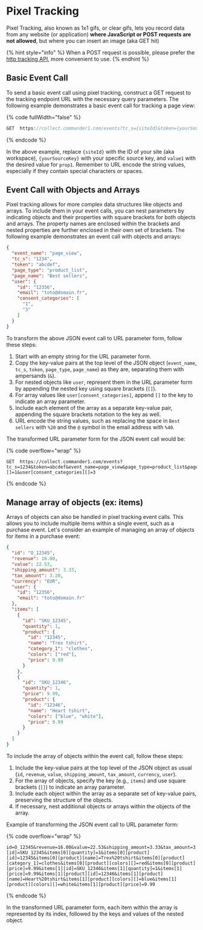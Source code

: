# Pixel Tracking

Pixel Tracking, also known as 1x1 gifs, or clear gifs, lets you record data from any website (or application) **where JavaScript or POST requests are not allowed**, but where you can insert an image (aka GET hit)

{% hint style="info" %}
When a POST request is possible, please prefer the [http tracking API](http-tracking-api.md), more convenient to use.
{% endhint %}

## Basic Event Call

To send a basic event call using pixel tracking, construct a GET request to the tracking endpoint URL with the necessary query parameters. The following example demonstrates a basic event call for tracking a page view:

{% code fullWidth="false" %}
```c
GET  https://collect.commander1.com/events?tc_s={siteId}&token={yourSourceKey}&event_name=page_view&prop1=value1
```
{% endcode %}

In the above example, replace `{siteId}` with the ID of your site (aka workspace), `{yourSourceKey}` with your specific source key, and `value1` with the desired value for `prop1`. Remember to URL encode the string values, especially if they contain special characters or spaces.

## Event Call with Objects and Arrays

Pixel tracking allows for more complex data structures like objects and arrays. To include them in your event calls, you can nest parameters by indicating objects and their properties with square brackets for both objects and arrays. The property names are enclosed within the brackets and nested properties are further enclosed in their own set of brackets. The following example demonstrates an event call with objects and arrays:

```json
{
  "event_name": "page_view",
  "tc_s": "1234",
  "token": "abcdef",
  "page_type": "product_list",
  "page_name": "Best sellers",
  "user": {
    "id": "12356",
    "email": "toto@domain.fr",
    "consent_categories": [
      "1",
      "3"
    ]
  }
}
```

To transform the above JSON event call to URL parameter form, follow these steps:

1. Start with an empty string for the URL parameter form.
2. Copy the key-value pairs at the top level of the JSON object (`event_name`, `tc_s`, `token`, `page_type`, `page_name`) as they are, separating them with ampersands (`&`).
3. For nested objects like `user`, represent them in the URL parameter form by appending the nested key using square brackets (`[]`).
4. For array values like `user[consent_categories]`, append `[]` to the key to indicate an array parameter.
5. Include each element of the array as a separate key-value pair, appending the square brackets notation to the key as well.
6. URL encode the string values, such as replacing the space in `Best sellers` with `%20` and the `@` symbol in the email address with `%40`.

The transformed URL parameter form for the JSON event call would be:

{% code overflow="wrap" %}
```plaintext
GET  https://collect.commander1.com/events?tc_s=1234&token=abcdef&event_name=page_view&page_type=product_list&page_name=Best%20sellers&user[id]=12356&user[email]=toto%40domain.fr&user[consent_categories][]=1&user[consent_categories][]=3
```
{% endcode %}

## Manage array of objects (ex: items)

Arrays of objects can also be handled in pixel tracking event calls. This allows you to include multiple items within a single event, such as a purchase event. Let's consider an example of managing an array of objects for items in a purchase event:

```json
{
  "id": "O_12345",
  "revenue": 16.00,
  "value": 22.53,
  "shipping_amount": 3.33,
  "tax_amount": 3.20,
  "currency": "EUR",
  "user": {
    "id": "12356",
    "email": "toto@domain.fr"
  },
  "items": [
    {
      "id": "SKU_12345",
      "quantity": 1,
      "product": {
        "id": "12345",
        "name": "Trex tshirt",
        "category_1": "clothes",
        "colors": ["red"],
        "price": 9.99
      }
    },
    {
      "id": "SKU_12346",
      "quantity": 1,
      "price": 9.99,
      "product": {
        "id": "12346",
        "name": "Heart tshirt",
        "colors": ["blue", "white"],
        "price": 9.99
      }
    }
  ]
}
```

To include the array of objects within the event call, follow these steps:

1. Include the key-value pairs at the top level of the JSON object as usual (`id`, `revenue`, `value`, `shipping_amount`, `tax_amount`, `currency`, `user`).
2. For the array of objects, specify the key (e.g., `items`) and use square brackets (`[]`) to indicate an array parameter.
3. Include each object within the array as a separate set of key-value pairs, preserving the structure of the objects.
4. If necessary, nest additional objects or arrays within the objects of the array.

Example of transforming the JSON event call to URL parameter form:

{% code overflow="wrap" %}
```plaintext
id=O_12345&revenue=16.00&value=22.53&shipping_amount=3.33&tax_amount=3.20&currency=EUR&user[id]=12356&user[email]=toto%40domain.fr&items[0][id]=SKU_12345&items[0][quantity]=1&items[0][product][id]=12345&items[0][product][name]=Trex%20tshirt&items[0][product][category_1]=clothes&items[0][product][colors][]=red&items[0][product][price]=9.99&items[1][id]=SKU_12346&items[1][quantity]=1&items[1][price]=9.99&items[1][product][id]=12346&items[1][product][name]=Heart%20tshirt&items[1][product][colors][]=blue&items[1][product][colors][]=white&items[1][product][price]=9.99
```
{% endcode %}

In the transformed URL parameter form, each item within the array is represented by its index, followed by the keys and values of the nested object.
